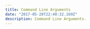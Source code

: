 ```yaml
---
title: Command Line Arguments
date: "2017-05-28T22:40:32.169Z"
description: Command Line Arguments.
---
```

